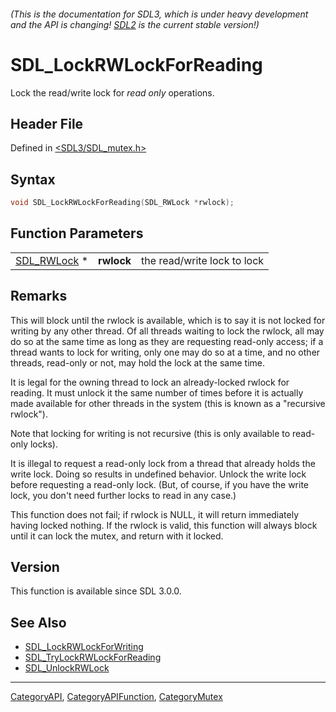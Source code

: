 ###### (This is the documentation for SDL3, which is under heavy development and the API is changing! [SDL2](https://wiki.libsdl.org/SDL2/) is the current stable version!)
# SDL_LockRWLockForReading

Lock the read/write lock for _read only_ operations.

## Header File

Defined in [<SDL3/SDL_mutex.h>](https://github.com/libsdl-org/SDL/blob/main/include/SDL3/SDL_mutex.h)

## Syntax

```c
void SDL_LockRWLockForReading(SDL_RWLock *rwlock);
```

## Function Parameters

|                            |            |                             |
| -------------------------- | ---------- | --------------------------- |
| [SDL_RWLock](SDL_RWLock) * | **rwlock** | the read/write lock to lock |

## Remarks

This will block until the rwlock is available, which is to say it is not
locked for writing by any other thread. Of all threads waiting to lock the
rwlock, all may do so at the same time as long as they are requesting
read-only access; if a thread wants to lock for writing, only one may do so
at a time, and no other threads, read-only or not, may hold the lock at the
same time.

It is legal for the owning thread to lock an already-locked rwlock for
reading. It must unlock it the same number of times before it is actually
made available for other threads in the system (this is known as a
"recursive rwlock").

Note that locking for writing is not recursive (this is only available to
read-only locks).

It is illegal to request a read-only lock from a thread that already holds
the write lock. Doing so results in undefined behavior. Unlock the write
lock before requesting a read-only lock. (But, of course, if you have the
write lock, you don't need further locks to read in any case.)

This function does not fail; if rwlock is NULL, it will return immediately
having locked nothing. If the rwlock is valid, this function will always
block until it can lock the mutex, and return with it locked.

## Version

This function is available since SDL 3.0.0.

## See Also

- [SDL_LockRWLockForWriting](SDL_LockRWLockForWriting)
- [SDL_TryLockRWLockForReading](SDL_TryLockRWLockForReading)
- [SDL_UnlockRWLock](SDL_UnlockRWLock)

----
[CategoryAPI](CategoryAPI), [CategoryAPIFunction](CategoryAPIFunction), [CategoryMutex](CategoryMutex)

